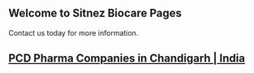 ## Welcome to Sitnez Biocare Pages


Contact us today for more information.
<h2><a href="http://www.sitnez.in/services.html" target="_blank">PCD Pharma Companies in Chandigarh | India</a></h2>
